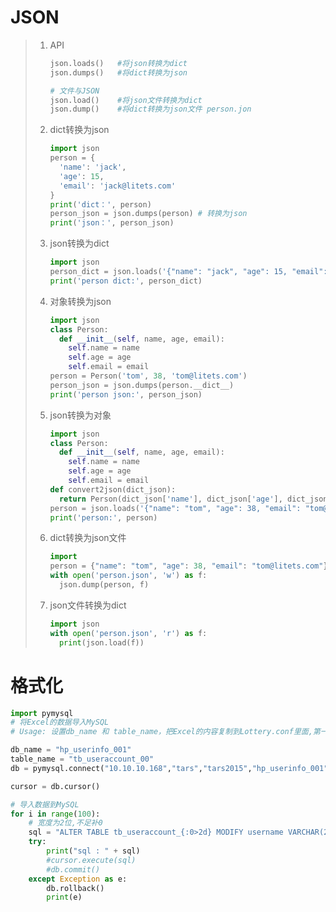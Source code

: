 # JSON

> 1. API
>
>    ```python
>    json.loads()  	#将json转换为dict
>    json.dumps()	#将dict转换为json
>    
>    # 文件与JSON
>    json.load() 	#将json文件转换为dict
>    json.dump() 	#将dict转换为json文件 person.jon
>    ```
>
> 2. dict转换为json
>
>    ```python
>    import json
>    person = {
>      'name': 'jack',
>      'age': 15,
>      'email': 'jack@litets.com'
>    }
>    print('dict：', person)
>    person_json = json.dumps(person) # 转换为json
>    print('json：', person_json)
>    ```
>
> 3. json转换为dict
>
>    ```python
>    import json
>    person_dict = json.loads('{"name": "jack", "age": 15, "email": "jack@litets.com"}')
>    print('person dict:', person_dict)
>    ```
>
> 4. 对象转换为json
>
>    ```python
>    import json
>    class Person:
>      def __init__(self, name, age, email):
>        self.name = name
>        self.age = age
>        self.email = email
>    person = Person('tom', 38, 'tom@litets.com')
>    person_json = json.dumps(person.__dict__)
>    print('person json:', person_json)
>    ```
>
> 5. json转换为对象
>
>    ```python
>    import json
>    class Person:
>      def __init__(self, name, age, email):
>        self.name = name
>        self.age = age
>        self.email = email
>    def convert2json(dict_json):
>      return Person(dict_json['name'], dict_json['age'], dict_json['email'])
>    person = json.loads('{"name": "tom", "age": 38, "email": "tom@litets.com"}', object_hook=convert2json)
>    print('person:', person)
>    ```
>
> 6. dict转换为json文件
>
>    ```python
>    import
>    person = {"name": "tom", "age": 38, "email": "tom@litets.com"}
>    with open('person.json', 'w') as f:
>      json.dump(person, f)
>    ```
>
> 7. json文件转换为dict
>
>    ```python
>    import json
>    with open('person.json', 'r') as f:
>      print(json.load(f))
>    ```





# 格式化

```python
import pymysql
# 将Excel的数据导入MySQL
# Usage: 设置db_name 和 table_name，把Excel的内容复制到Lottery.conf里面,第一行也需要复制

db_name = "hp_userinfo_001"
table_name = "tb_useraccount_00"
db = pymysql.connect("10.10.10.168","tars","tars2015","hp_userinfo_001")

cursor = db.cursor()

# 导入数据到MySQL
for i in range(100):
    # 宽度为2位,不足补0
    sql = "ALTER TABLE tb_useraccount_{:0>2d} MODIFY username VARCHAR(256);".format(i)
    try:
        print("sql : " + sql)
        #cursor.execute(sql)
        #db.commit()
    except Exception as e:
        db.rollback()
        print(e)
```

